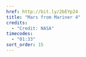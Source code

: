 ```yaml
---
href: http://bit.ly/2bEYp24
title: "Mars from Mariner 4"
credits:
  - "Credit: NASA"
timecodes:
  - "01:33"
sort_order: 15
---
```

